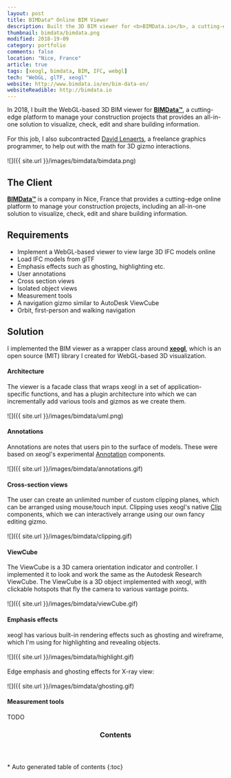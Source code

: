 ```yaml
---
layout: post
title: BIMData™ Online BIM Viewer
description: Built the 3D BIM viewer for <b>BIMData.io</b>, a cutting-edge platform to manage your construction projects that provides an all-in-one solution to visualize, check, edit and share building information. 
thumbnail: bimdata/bimdata.png
modified: 2018-19-09
category: portfolio
comments: false
location: "Nice, France"
article: true
tags: [xeogl, bimdata, BIM, IFC, webgl]
tech: "WebGL, glTF, xeogl"
website: http://www.bimdata.io/en/bim-data-en/
websiteReadible: http://bimdata.io
---
```

 
In 2018, I built the WebGL-based 3D BIM viewer for **[BIMData™](http://www.bimdata.io/en/bim-data-en/)**, a cutting-edge platform to manage your construction projects that provides an all-in-one solution to visualize, check, edit and 
share building information. 
<br><br>
For this job, I also subcontracted [David Lenaerts](http://www.derschmale.com/), a freelance graphics programmer, to help out with 
 the math for 3D gizmo interactions. 
<br><br>
 ![]({{ site.url }}/images/bimdata/bimdata.png)

## The Client

**[BIMData™](http://www.bimdata.io/en/bim-data-en/)** is a company in Nice, France that provides a cutting-edge online platform to manage your construction projects, 
including an all-in-one solution to visualize, check, edit and share building information.

## Requirements
 
 - Implement a WebGL-based viewer to view large 3D IFC models online
 - Load IFC models from glTF   
 - Emphasis effects such as ghosting, highlighting etc.
 - User annotations
 - Cross section views
 - Isolated object views
 - Measurement tools
 - A navigation gizmo similar to AutoDesk ViewCube
 - Orbit, first-person and walking navigation
 
## Solution

 I implemented the BIM viewer as a wrapper class around **[xeogl](http://xeogl.org)**, which is an open source (MIT) library I created for WebGL-based 3D 
 visualization.
 
#### Architecture

The viewer is a facade class that wraps xeogl in a set of application-specific functions, and has a plugin architecture 
 into which we can incrementally add various tools and gizmos as we create them.
 <br><br>
 ![]({{ site.url }}/images/bimdata/uml.png)

#### Annotations

Annotations are notes that users pin to the surface of models. These were based on xeogl's experimental [Annotation]() components. 
<br><br>
![]({{ site.url }}/images/bimdata/annotations.gif)

#### Cross-section views

The user can create an unlimited number of custom clipping planes, which can be arranged using mouse/touch input. Clipping 
uses xeogl's native [Clip]() components, which we can interactively arrange using our own fancy editing gizmo. 
<br><br>
![]({{ site.url }}/images/bimdata/clipping.gif)

#### ViewCube

The ViewCube is a 3D camera orientation indicator and controller. I implemented it to look and work the same as the 
Autodesk Research ViewCube. The ViewCube is a 3D object implemented with xeogl, with clickable hotspots that fly the camera 
to various vantage points. 
<br><br>
![]({{ site.url }}/images/bimdata/viewCube.gif)
 
#### Emphasis effects

xeogl has various built-in rendering effects such as ghosting and wireframe, which I'm using for highlighting and 
revealing objects. 
<br><br>
![]({{ site.url }}/images/bimdata/highlight.gif)
<br><br>
Edge emphasis and ghosting effects for X-ray view:
<br><br>
![]({{ site.url }}/images/bimdata/ghosting.gif)

#### Measurement tools

TODO

<section id="table-of-contents" class="toc">
  <header>
    <h3>Contents</h3>
  </header>
<div id="drawer" markdown="1">
*  Auto generated table of contents
{:toc}
</div>
</section><!-- /#table-of-contents -->

